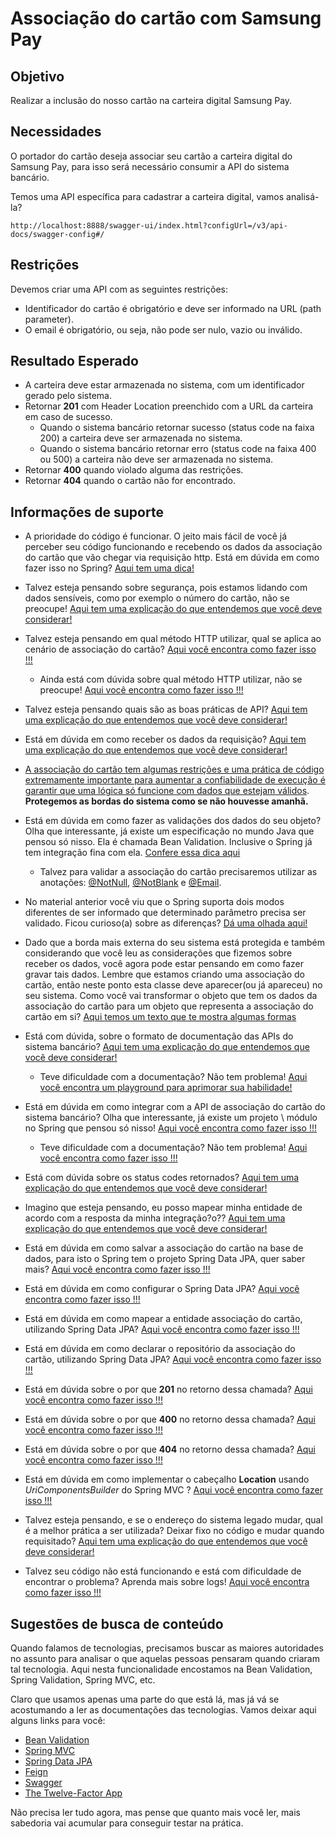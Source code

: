 # Associação do cartão com Samsung Pay

## Objetivo

Realizar a inclusão do nosso cartão na carteira digital Samsung Pay.

## Necessidades

O portador do cartão deseja associar seu cartão a carteira digital do Samsung Pay, para isso será necessário consumir a API 
do sistema bancário.

Temos uma API específica para cadastrar a carteira digital, vamos analisá-la?

`http://localhost:8888/swagger-ui/index.html?configUrl=/v3/api-docs/swagger-config#/`

## Restrições

Devemos criar uma API com as seguintes restrições:

- Identificador do cartão é obrigatório e deve ser informado na URL (path parameter).
- O email é obrigatório, ou seja, não pode ser nulo, vazio ou inválido.

## Resultado Esperado

- A carteira deve estar armazenada no sistema, com um identificador gerado pelo sistema.
- Retornar **201** com Header Location preenchido com a URL da carteira em caso de sucesso.
    - Quando o sistema bancário retornar sucesso (status code na faixa 200) a carteira deve ser armazenada no sistema.
    - Quando o sistema bancário retornar erro (status code na faixa 400 ou 500) a carteira não deve ser armazenada no sistema.
- Retornar **400** quando violado alguma das restrições.
- Retornar **404** quando o cartão não for encontrado.

## Informações de suporte

* A prioridade do código é funcionar. O jeito mais fácil de você já perceber seu código funcionando e recebendo os dados da associação do cartão que vão chegar via requisição http. Está em dúvida em como fazer isso no Spring? [Aqui tem uma dica!](https://spring.io/guides/gs/rest-service/)

* Talvez esteja pensando sobre segurança, pois estamos lidando com dados sensíveis, como por exemplo o número do cartão, não se preocupe! [Aqui tem uma explicação do que entendemos que você deve considerar!](../informacao_procedural/seguranca_cloud_native.md)

* Talvez esteja pensando em qual método HTTP utilizar, qual se aplica ao cenário de associação do cartão? [Aqui você encontra como fazer isso !!!](../informacao_suporte/rest-methods.md)

  * Ainda está com dúvida sobre qual método HTTP utilizar, não se preocupe! [Aqui você encontra como fazer isso !!!](../informacao_suporte/rest-post.md)

* Talvez esteja pensando quais são as boas práticas de API? [Aqui tem uma explicação do que entendemos que você deve considerar!](../informacao_procedural/modelando_um_recurso_rest.md)

* Está em dúvida em como receber os dados da requisição? [Aqui tem uma explicação do que entendemos que você deve considerar!](../informacao_suporte/recebe-dados-requisicao.md)

* [A associação do cartão tem algumas restrições e uma prática de código extremamente importante para aumentar a confiabilidade de execução é garantir que uma lógica só funcione com dados que estejam válidos](../informacao_suporte/protegemos-as-bordas.md). **Protegemos as bordas do sistema como se não houvesse amanhã.**

* Está em dúvida em como fazer as validações dos dados do seu objeto? Olha que interessante, já existe um especificação no mundo Java que pensou só nisso. Ela é chamada Bean Validation. Inclusive o Spring já tem integração fina com ela. [Confere essa dica aqui](../informacao_suporte/bean-validation.md)

	* Talvez para validar a associação do cartão precisaremos utilizar as anotações: [@NotNull](https://javaee.github.io/javaee-spec/javadocs/javax/validation/constraints/NotNull.html), [@NotBlank](https://javaee.github.io/javaee-spec/javadocs/javax/validation/constraints/NotBlank.html) e [@Email](https://docs.jboss.org/hibernate/beanvalidation/spec/2.0/api/javax/validation/constraints/Email.html).

* No material anterior você viu que o Spring suporta dois modos diferentes de ser informado que determinado parâmetro precisa ser validado. Ficou curioso(a) sobre as diferenças? [Dá uma olhada aqui!](../informacao_suporte/bean-validation-valid-vs-validated.md)

* Dado que a borda mais externa do seu sistema está protegida e também considerando que você leu as considerações que fizemos sobre receber os dados, você agora pode estar pensando em como fazer gravar tais dados. Lembre que estamos criando uma associação do cartão, então neste ponto esta classe deve aparecer(ou já apareceu) no seu sistema. Como você vai transformar o objeto que tem os dados da associação do cartão para um objeto que representa a associação do cartão em si? [Aqui temos um texto que te mostra algumas formas](../informacao_suporte/conversao-para-dominio.md)

* Está com dúvida, sobre o formato de documentação das APIs do sistema bancário? [Aqui tem uma explicação do que entendemos que você deve considerar!](http://spec.openapis.org/oas/v3.0.3)
    
    * Teve dificuldade com a documentação? Não tem problema! [Aqui você encontra um playground para aprimorar sua habilidade!](https://editor.swagger.io/)

* Está em dúvida em como integrar com a API de associação do cartão do sistema bancário? Olha que interessante, já existe um projeto \ 
módulo no Spring que pensou só nisso! [Aqui você encontra como fazer isso !!!](https://cloud.spring.io/spring-cloud-openfeign/2.2.x/reference/html/#spring-cloud-feign)

    * Teve dificuldade com a documentação? Não tem problema! [Aqui você encontra como fazer isso !!!](../informacao_suporte/http-client-feign.md)

* Está com dúvida sobre os status codes retornados? [Aqui tem uma explicação do que entendemos que você deve considerar!](../informacao_suporte/rest-status.md)

* Imagino que esteja pensando, eu posso mapear minha entidade de acordo com a resposta da minha integração?o?? [Aqui tem uma explicação do que entendemos que você deve considerar!](../informacao_suporte/protegemos-as-bordas-integraçoes.md)

* Está em dúvida em como salvar a associação do cartão na base de dados, para isto o Spring tem o projeto Spring Data JPA, quer saber mais? [Aqui você encontra como fazer isso !!!](../informacao_suporte/spring-data.md)

* Está em dúvida em como configurar o Spring Data JPA? [Aqui você encontra como fazer isso !!!](../informacao_suporte/spring-data-configuration.md)

* Está em dúvida em como mapear a entidade associação do cartão, utilizando Spring Data JPA? [Aqui você encontra como fazer isso !!!](../informacao_suporte/spring-data-entity.md)

* Está em dúvida em como declarar o repositório da associação do cartão, utilizando Spring Data JPA? [Aqui você encontra como fazer isso !!!](../informacao_suporte/spring-data-repository.md)

* Está em dúvida sobre o por que **201** no retorno dessa chamada? [Aqui você encontra como fazer isso !!!](../informacao_suporte/rest-201.md)

* Está em dúvida sobre o por que **400** no retorno dessa chamada? [Aqui você encontra como fazer isso !!!](../informacao_suporte/rest-400.md)

* Está em dúvida sobre o por que **404** no retorno dessa chamada? [Aqui você encontra como fazer isso !!!](../informacao_suporte/rest-404.md)

* Está em dúvida em como implementar o cabeçalho **Location** usando _UriComponentsBuilder_ do Spring MVC ? [Aqui você encontra como fazer isso !!!](../informacao_suporte/uri-components-builder.md)

* Talvez esteja pensando, e se o endereço do sistema legado mudar, qual é a melhor prática a ser utilizada? Deixar fixo 
no código e mudar quando requisitado? [Aqui tem uma explicação do que entendemos que você deve considerar!](../informacao_procedural/twelve-factor-config.md)

* Talvez seu código não está funcionando e está com dificuldade de encontrar o problema? Aprenda mais sobre logs! [Aqui você encontra como fazer isso !!!](../informacao_suporte/spring-logging.md)

## Sugestões de busca de conteúdo

Quando falamos de tecnologias, precisamos buscar as maiores autoridades no assunto para analisar o que aquelas pessoas 
pensaram quando criaram tal tecnologia. Aqui nesta funcionalidade encostamos na Bean Validation, Spring Validation, Spring MVC, etc. 

Claro que usamos apenas uma parte do que está lá, mas já vá se acostumando a ler as documentações das tecnologias. 
Vamos deixar aqui alguns links para você:

* [Bean Validation](https://beanvalidation.org/)
* [Spring MVC](https://docs.spring.io/spring/docs/current/spring-framework-reference/web.html)
* [Spring Data JPA](https://spring.io/projects/spring-data-jpa)
* [Feign](https://github.com/OpenFeign/feign)
* [Swagger](https://swagger.io/)
* [The Twelve-Factor App](https://12factor.net/pt_br/)

Não precisa ler tudo agora, mas pense que quanto mais você ler, mais sabedoria vai acumular para conseguir testar na prática.